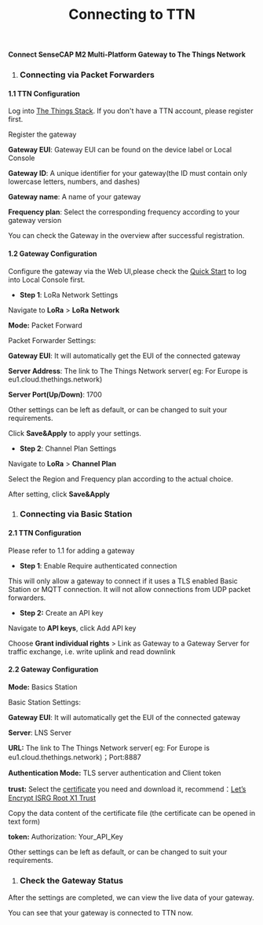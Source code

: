 ﻿---
description: Connect SenseCAP M2 Multi-Platform Gateway to TTN
title: Connecting to TTN
keywords:
- SenseCAP Network
image: https://files.seeedstudio.com/wiki/wiki-platform/S-tempor.png
last_update:
  date: 02/14/2023
  author: Matthew
---

**Connect SenseCAP M2 Multi-Platform Gateway to The Things Network** 

1. ### **Connecting via Packet Forwarders**
#### **1.1 TTN Configuration**
Log into [The Things Stack](https://eu1.cloud.thethings.network/console). If you don't have a TTN account, please register first.



Register the gateway








**Gateway EUI**: Gateway EUI can be found on the device label or Local Console

**Gateway ID**: A unique identifier for your gateway(the ID must contain only lowercase letters, numbers, and dashes)

**Gateway name**: A name of your gateway

**Frequency plan**: Select the corresponding frequency according to your gateway version




You can check the Gateway in the overview after successful registration.


#### **1.2 Gateway Configuration**
Configure the gateway via the Web UI,please check the [Quick Start](https://files.seeedstudio.com/products/SenseCAP/M2_Multi-Platform_Gateway/Quick_Start_for_SenseCAP_Gateway_&_Sensors.pdf) to log into Local Console first.

- **Step 1**: LoRa Network Settings

Navigate to **LoRa** > **LoRa** **Network** 

**Mode:** Packet Forward

Packet Forwarder Settings:

**Gateway EUI**: It will automatically get the EUI of the connected gateway 

**Server Address**: The link to The Things Network server( eg: For Europe is eu1.cloud.thethings.network)

**Server Port(Up/Down)**: 1700

Other settings can be left as default, or can be changed to suit your requirements.

Click **Save&Apply** to apply your settings.

- **Step 2**: Channel Plan Settings

Navigate to **LoRa** > **Channel Plan** 

Select the Region and Frequency plan according to the actual choice.

After setting, click **Save&Apply**





1. ### **Connecting via Basic Station**
#### **2.1 TTN Configuration**
Please refer to 1.1 for adding a gateway

- **Step 1**: Enable Require authenticated connection

This will only allow a gateway to connect if it uses a TLS enabled Basic Station or MQTT connection. It will not allow connections from UDP packet forwarders.


- **Step 2:** Create an API key

Navigate to **API keys**, click Add API key




Choose **Grant individual rights** > Link as Gateway to a Gateway Server for traffic exchange, i.e. write uplink and read downlink




















#### **2.2 Gateway Configuration**
**Mode:** Basics Station

Basic Station Settings:

**Gateway EUI**: It will automatically get the EUI of the connected gateway 

**Server**: LNS Server

**URL:** The link to The Things Network server( eg: For Europe is eu1.cloud.thethings.network)；Port:8887

**Authentication Mode:** TLS server authentication and Client token

**trust:** Select the [certificate](https://www.thethingsindustries.com/docs/reference/root-certificates/) you need and download it, recommend：[Let’s Encrypt ISRG Root X1 Trust](https://letsencrypt.org/certs/isrgrootx1.pem)

Copy the data content of the certificate file (the certificate can be opened in text form)

**token:** Authorization: Your\_API\_Key

Other settings can be left as default, or can be changed to suit your requirements.




1. ### **Check the Gateway Status**
After the settings are completed, we can view the live data of your gateway.

You can see that your gateway is connected to TTN now.





